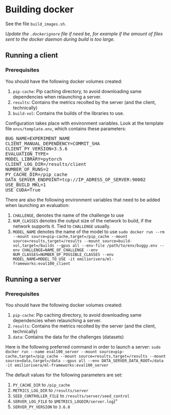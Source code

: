 # Building docker
See the file `build_images.sh`.

_Update the `.dockerignore` file if need be, for example if the amount of files sent to the docker daemon during build is too large._

## Running a client

### Prerequisites
You should have the following docker volumes created:
1. `pip-cache`: Pip caching directory, to avoid downloading same dependencies when relaunching a server.
2. `results`: Contains the metrics recolted by the server (and the client, technically)
3. `build-vol`: Contains the builds of the libraries to use.

Configuration takes place with environment variables. Look at the template file `envs/template.env`, which contains these parameters:
<pre>
BUG_NAME=EXPERIMENT_NAME
CLIENT_MANUAL_DEPENDENCY=COMMIT_SHA
CLIENT_PY_VERSION=3.5.6
EVALUATION_TYPE=
MODEL_LIBRARY=pytorch
CLIENT_LOG_DIR=/results/client
NUMBER_OF_RUNS=2
PY_CACHE_DIR=/pip_cache
DATA_SERVER_ENDPOINT=tcp://IP_ADRESS_OF_SERVER:90002
USE_BUILD_MKL=1
USE_CUDA=True
</pre>
There are also the following environment variables that need to be added when launching an evaluation:
1. `CHALLENGE`, denotes the name of the challenge to use
2. `NUM_CLASSES` denotes the output size of the network to build, if the network supports it. Tied to `CHALLENGE` usually.
3. `MODEL_NAME` denotes the name of the model to use
`sudo docker run --rm --mount source=pip-cache,target=/pip_cache --mount source=results,target=/results --mount source=build-vol,target=/builds --gpus all --env-file /path/to/env/buggy.env --env CHALLENGE=NAME_OF_CHALLENGE --env NUM_CLASSES=NUMBER_OF_POSSIBLE_CLASSES --env MODEL_NAME=MODEL_TO_USE -it emiliorivera/ml-frameworks:eval100_client`

## Running a server

### Prerequisites
You should have the following docker volumes created:
1. `pip-cache`: Pip caching directory, to avoid downloading same dependencies when relaunching a server.
2. `results`: Contains the metrics recolted by the server (and the client, technically)
3. `data`: Contains the data for the challenges (datasets)

Here is the following preferred command in order to launch a server:
`sudo docker run --name eval100_server --mount source=pip-cache,target=/pip_cache --mount source=results,target=/results --mount source=data,target=/data --gpus all --env DATA_SERVER_DATA_ROOT=/data -it emiliorivera/ml-frameworks:eval100_server`

The default values for the following parameters are set:
1. `PY_CACHE_DIR` to `/pip_cache`
2. `METRICS_LOG_DIR` to `/results/server`
3. `SEED_CONTROLLER_FILE` to `/results/server/seed_control`
4. `SERVER_LOG_FILE` to `$METRICS_LOGDIR/server.log`}"
5. `SERVER_PY_VERSION` to `3.6.8`

